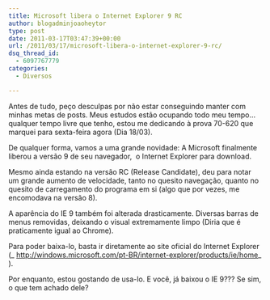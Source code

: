 ```yaml
---
title: Microsoft libera o Internet Explorer 9 RC
author: blogadminjoaoheytor
type: post
date: 2011-03-17T03:47:39+00:00
url: /2011/03/17/microsoft-libera-o-internet-explorer-9-rc/
dsq_thread_id:
  - 6097767779
categories:
  - Diversos

---
```

Antes de tudo, peço desculpas por não estar conseguindo manter com minhas metas de posts. Meus estudos estão ocupando todo meu tempo&#8230; qualquer tempo livre que tenho, estou me dedicando à prova 70-620 que marquei para sexta-feira agora (Dia 18/03).

De qualquer forma, vamos a uma grande novidade: A Microsoft finalmente liberou a versão 9 de seu navegador,  o Internet Explorer para download.

Mesmo ainda estando na versão RC (Release Candidate), deu para notar um grande aumento de velocidade, tanto no quesito navegação, quanto no quesito de carregamento do programa em si (algo que por vezes, me encomodava na versão 8).

A aparência do IE 9 também foi alterada drasticamente. Diversas barras de menus removidas, deixando o visual extremamente limpo (Diria que é praticamente igual ao Chrome).

Para poder baixa-lo, basta ir diretamente ao site oficial do Internet Explorer (_ <a href="http://windows.microsoft.com/pt-BR/internet-explorer/products/ie/home" target="_blank">http://windows.microsoft.com/pt-BR/internet-explorer/products/ie/home</a>_ ).

Por enquanto, estou gostando de usa-lo. E você, já baixou o IE 9??? Se sim, o que tem achado dele?